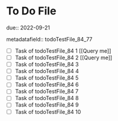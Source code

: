 # To Do File

due:: 2022-09-21

metadatafield:: todoTestFile_84_77

- [ ] Task of todoTestFile_84 1 [[Query me]]
- [ ] Task of todoTestFile_84 2 [[Query me]]
- [ ] Task of todoTestFile_84 3
- [ ] Task of todoTestFile_84 4
- [ ] Task of todoTestFile_84 5
- [ ] Task of todoTestFile_84 6
- [ ] Task of todoTestFile_84 7
- [ ] Task of todoTestFile_84 8
- [ ] Task of todoTestFile_84 9
- [ ] Task of todoTestFile_84 10